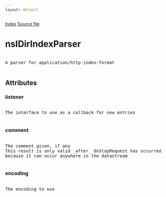 ```yaml
---
layout: default
---
```

<div id='links'><a href="../index.html">Index</a>
<a href="http://dxr.mozilla.org/mozilla-central/source/netwerk/streamconv/public/nsIDirIndexListener.idl">Source file</a>
</div>

# nsIDirIndexParser #
<pre>  
A parser for application/http-index-format  
  
</pre>
## Attributes ##

### listener ###
<pre>  
The interface to use as a callback for new entries  
  
</pre>
### comment ###
<pre>  
The comment given, if any  
This result is only valid _after_ OnStopRequest has occurred,  
because it can occur anywhere in the datastream  
  
</pre>
### encoding ###
<pre>  
The encoding to use  
  
</pre>